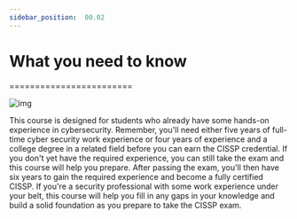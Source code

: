 ```yaml
---
sidebar_position:  00.02
---
```


# What you need to know
========================

![img](/img/intro.png)


This course is designed for students who already have some hands-on experience in cybersecurity. Remember, you'll need either five years of full-time cyber security work experience or four years of experience and a college degree in a related field before you can earn the CISSP credential. If you don't yet have the required experience, you can still take the exam and this course will help you prepare. After passing the exam, you'll then have six years to gain the required experience and become a fully certified CISSP. If you're a security professional with some work experience under your belt, this course will help you fill in any gaps in your knowledge and build a solid foundation as you prepare to take the CISSP exam.